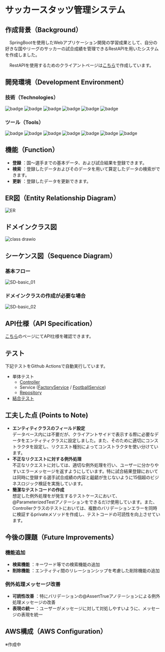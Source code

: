 # サッカースタッツ管理システム

## 作成背景（Background）
　SpringBootを使用したWebアプリケーション開発の学習成果として、自分の好きな国やリーグのサッカーの試合成績を管理できるRestAPIを用いたシステムを作成しました。

　RestAPIを使用するためのクライアントページは[こちら](https://github.com/AijiY/StatsManagement_react)で作成しています。

## 開発環境（Development Environment）
### 技術（Technologies）
![badge](https://img.shields.io/badge/Java-21.0.4-ED8B00?logo=openjdk&logoColor=white)
![badge](https://img.shields.io/badge/SpringBoot-3.3.3-6DB33F?logo=spring&logoColor=white)
![badge](https://img.shields.io/badge/MySQL-8.0.39-4479A1?logo=mysql&logoColor=white)
![badge](https://img.shields.io/badge/MyBatis-%23DC382D?logoColor=white)
![badge](https://img.shields.io/badge/Junit5-%2325A162?logo=junit5&logoColor=white)
![badge](https://img.shields.io/badge/H2-2.3.232-007396?logo=h2&logoColor=white)

### ツール（Tools）
![badge](https://img.shields.io/badge/IntelliJ_IDEA-2024.1.4-%23000000?logo=intellijidea&logoColor=white)
![badge](https://img.shields.io/badge/GitHub-%23181717?logo=github&logoColor=white)
![badge](https://img.shields.io/badge/GitHub_Actions-%232088FF?logo=githubactions&logoColor=white)
![badge](https://img.shields.io/badge/Swagger-%2385EA2D?logo=swagger&logoColor=white)
![badge](https://img.shields.io/badge/dbdiagram.io-007ACC?logo=appveyor&logoColor=white)
![badge](https://img.shields.io/badge/draw.io-FB9D3A?logo=diagramsdotnet&logoColor=white)
![badge](https://img.shields.io/badge/PlantUML-8A2BE2?logo=plantuml&logoColor=white)


## 機能（Function）
- **登録** ：国～選手までの基本データ、および試合結果を登録できます。
- **検索** ：登録したデータおよびそのデータを用いて算定したデータの検索ができます。
- **更新** ：登録したデータを更新できます。

## ER図（Entity Relationship Diagram）
![ER](https://github.com/user-attachments/assets/8e310671-12a8-461a-9374-a7c6b02d1bb0)

## ドメインクラス図
![class drawio](https://github.com/user-attachments/assets/8df1f00e-1888-4cc0-bde7-64b584690bc4)

## シーケンス図（Sequence Diagram）
### 基本フロー
![SD-basic_01](https://github.com/user-attachments/assets/700a3398-f952-4aba-8b5f-dffa3e713f3d)

### ドメインクラスの作成が必要な場合
![SD-basic_02](https://github.com/user-attachments/assets/ad1e86f3-9b66-476f-bb88-20753458ea5e)

## API仕様（API Specification）
[こちら](http://54.248.239.107:8080/swagger-ui/index.html#/)のページにてAPI仕様を確認できます。

## テスト
下記テストをGithub Actionsで自動実行しています。
- 単体テスト
  - [Controller](https://github.com/AijiY/FootballStatsManagement/blob/main/src/test/java/football/StatsManagement/controller/FootballControllerTest.java)
  - Service ([FactoryService](https://github.com/AijiY/FootballStatsManagement/blob/main/src/test/java/football/StatsManagement/service/FactoryServiceTest.java) / [FootballService](https://github.com/AijiY/FootballStatsManagement/blob/main/src/test/java/football/StatsManagement/service/FootballServiceTest.java))
  - [Repository](https://github.com/AijiY/FootballStatsManagement/blob/main/src/test/java/football/StatsManagement/repository/FootballRepositoryTest.java)
- [結合テスト](https://github.com/AijiY/FootballStatsManagement/blob/main/src/test/java/football/StatsManagement/FootballIntegrationTest.java)

## 工夫した点 (Points to Note)
- **エンティティクラスのフィールド設定**<br>
データベース内には不要だが、クライアントサイドで表示する際に必要なデータをエンティティクラスに設定しました。また、そのために適切にコンストラクタを設定し、リクエスト種別によってコンストラクタを使い分けています。
- **不正なリクエストに対する例外処理**<br>
不正なリクエストに対しては、適切な例外処理を行い、ユーザーに分かりやすいエラーメッセージを返すようにしています。特に試合結果登録においては同時に登録する選手試合成績の内容と齟齬が生じないように15個超のビジネスロジック検証を実施しています。
- **簡潔なテストコードの作成**<br>
想定した例外処理をが発生するテストケースにおいて、@ParameterizedTestアノテーションをできるだけ使用しています。また、Controllerクラスのテストにおいては、複数のバリデーションエラーを同時に検証するprivateメソッドを作成し、テストコードの可読性を向上させています。

## 今後の課題（Future Improvements）
### 機能追加
- **検索機能** ：キーワード等での検索機能の追加
- **削除機能** ：エンティティ間のリレーションシップを考慮した削除機能の追加

### 例外処理メッセージ改善
- **可読性改善** ：特にバリデーションの@AssertTrueアノテーションによる例外処理メッセージの改善
- **表現の統一** ：ユーザーがメッセージに対して対処しやすいように、メッセージの表現を統一

## AWS構成（AWS Configuration）
※作成中
